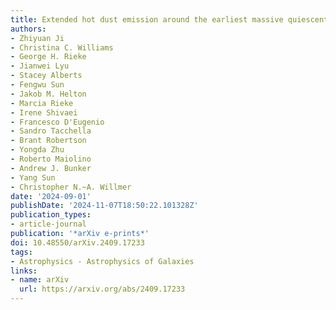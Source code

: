 ```yaml
---
title: Extended hot dust emission around the earliest massive quiescent galaxy
authors:
- Zhiyuan Ji
- Christina C. Williams
- George H. Rieke
- Jianwei Lyu
- Stacey Alberts
- Fengwu Sun
- Jakob M. Helton
- Marcia Rieke
- Irene Shivaei
- Francesco D'Eugenio
- Sandro Tacchella
- Brant Robertson
- Yongda Zhu
- Roberto Maiolino
- Andrew J. Bunker
- Yang Sun
- Christopher N.~A. Willmer
date: '2024-09-01'
publishDate: '2024-11-07T18:50:22.101328Z'
publication_types:
- article-journal
publication: '*arXiv e-prints*'
doi: 10.48550/arXiv.2409.17233
tags:
- Astrophysics - Astrophysics of Galaxies
links:
- name: arXiv
  url: https://arxiv.org/abs/2409.17233
---
```

